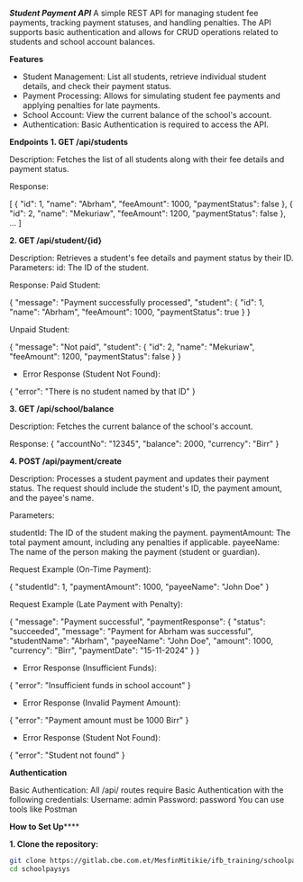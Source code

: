 ***Student Payment API***
A simple REST API for managing student fee payments, tracking payment statuses, and handling penalties. The API supports basic authentication and allows for CRUD operations related to students and school account balances.

****Features****
- Student Management: List all students, retrieve individual student details, and check their payment status.
- Payment Processing: Allows for simulating student fee payments and applying penalties for late payments.
- School Account: View the current balance of the school's account.
- Authentication: Basic Authentication is required to access the API.

****Endpoints****
**1. GET /api/students**

Description: Fetches the list of all students along with their fee details and payment status.

Response:

[
  {
    "id": 1,
    "name": "Abrham",
    "feeAmount": 1000,
    "paymentStatus": false
  },
  {
    "id": 2,
    "name": "Mekuriaw",
    "feeAmount": 1200,
    "paymentStatus": false
  },
  ...
]

**2. GET /api/student/{id}**

Description: Retrieves a student's fee details and payment status by their ID.
Parameters:
id: The ID of the student.

Response:
Paid Student:

{
  "message": "Payment successfully processed",
  "student": {
    "id": 1,
    "name": "Abrham",
    "feeAmount": 1000,
    "paymentStatus": true
  }
}

Unpaid Student:

{
  "message": "Not paid",
  "student": {
    "id": 2,
    "name": "Mekuriaw",
    "feeAmount": 1200,
    "paymentStatus": false
  }
}

- Error Response (Student Not Found):

{
  "error": "There is no student named by that ID"
}

**3. GET /api/school/balance**

Description: Fetches the current balance of the school's account.

Response:
{
  "accountNo": "12345",
  "balance": 2000,
  "currency": "Birr"
}

**4. POST /api/payment/create**

Description: Processes a student payment and updates their payment status. The request should include the student's ID, the payment amount, and the payee's name.

Parameters:

studentId: The ID of the student making the payment.
paymentAmount: The total payment amount, including any penalties if applicable.
payeeName: The name of the person making the payment (student or guardian).

Request Example (On-Time Payment):

{
  "studentId": 1,
  "paymentAmount": 1000,
  "payeeName": "John Doe"
}

Request Example (Late Payment with Penalty):

{
  "message": "Payment successful",
  "paymentResponse": {
    "status": "succeeded",
    "message": "Payment for Abrham was successful",
    "studentName": "Abrham",
    "payeeName": "John Doe",
    "amount": 1000,
    "currency": "Birr",
    "paymentDate": "15-11-2024"
  }
}

- Error Response (Insufficient Funds):

{
  "error": "Insufficient funds in school account"
}

- Error Response (Invalid Payment Amount):

{
  "error": "Payment amount must be 1000 Birr"
}

- Error Response (Student Not Found):

{
  "error": "Student not found"
}

**Authentication**

Basic Authentication: All /api/ routes require Basic Authentication with the following credentials:
Username: admin
Password: password
You can use tools like Postman

****How to Set Up********

**1. Clone the repository:**

```sh
git clone https://gitlab.cbe.com.et/MesfinMitikie/ifb_training/schoolpaysys.git
cd schoolpaysys
